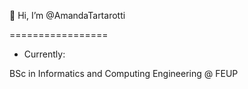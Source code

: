 👋 Hi, I’m @AmandaTartarotti

=================
<!--ts-->

- Currently:

BSc in Informatics and Computing Engineering @ FEUP
<!--te-->

